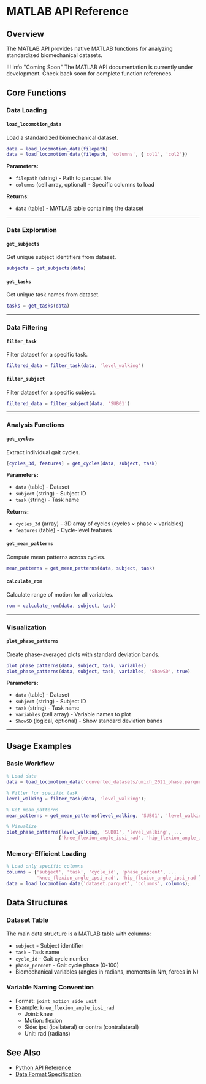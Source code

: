 # MATLAB API Reference

## Overview

The MATLAB API provides native MATLAB functions for analyzing standardized biomechanical datasets.

!!! info "Coming Soon"
    The MATLAB API documentation is currently under development. Check back soon for complete function references.

## Core Functions

### Data Loading

#### `load_locomotion_data`
Load a standardized biomechanical dataset.

```matlab
data = load_locomotion_data(filepath)
data = load_locomotion_data(filepath, 'columns', {'col1', 'col2'})
```

**Parameters:**
- `filepath` (string) - Path to parquet file
- `columns` (cell array, optional) - Specific columns to load

**Returns:**
- `data` (table) - MATLAB table containing the dataset

---

### Data Exploration

#### `get_subjects`
Get unique subject identifiers from dataset.

```matlab
subjects = get_subjects(data)
```

#### `get_tasks`
Get unique task names from dataset.

```matlab
tasks = get_tasks(data)
```

---

### Data Filtering

#### `filter_task`
Filter dataset for a specific task.

```matlab
filtered_data = filter_task(data, 'level_walking')
```

#### `filter_subject`
Filter dataset for a specific subject.

```matlab
filtered_data = filter_subject(data, 'SUB01')
```

---

### Analysis Functions

#### `get_cycles`
Extract individual gait cycles.

```matlab
[cycles_3d, features] = get_cycles(data, subject, task)
```

**Parameters:**
- `data` (table) - Dataset
- `subject` (string) - Subject ID
- `task` (string) - Task name

**Returns:**
- `cycles_3d` (array) - 3D array of cycles (cycles × phase × variables)
- `features` (table) - Cycle-level features

#### `get_mean_patterns`
Compute mean patterns across cycles.

```matlab
mean_patterns = get_mean_patterns(data, subject, task)
```

#### `calculate_rom`
Calculate range of motion for all variables.

```matlab
rom = calculate_rom(data, subject, task)
```

---

### Visualization

#### `plot_phase_patterns`
Create phase-averaged plots with standard deviation bands.

```matlab
plot_phase_patterns(data, subject, task, variables)
plot_phase_patterns(data, subject, task, variables, 'ShowSD', true)
```

**Parameters:**
- `data` (table) - Dataset
- `subject` (string) - Subject ID
- `task` (string) - Task name
- `variables` (cell array) - Variable names to plot
- `ShowSD` (logical, optional) - Show standard deviation bands

---

## Usage Examples

### Basic Workflow

```matlab
% Load data
data = load_locomotion_data('converted_datasets/umich_2021_phase.parquet');

% Filter for specific task
level_walking = filter_task(data, 'level_walking');

% Get mean patterns
mean_patterns = get_mean_patterns(level_walking, 'SUB01', 'level_walking');

% Visualize
plot_phase_patterns(level_walking, 'SUB01', 'level_walking', ...
                   {'knee_flexion_angle_ipsi_rad', 'hip_flexion_angle_ipsi_rad'});
```

### Memory-Efficient Loading

```matlab
% Load only specific columns
columns = {'subject', 'task', 'cycle_id', 'phase_percent', ...
           'knee_flexion_angle_ipsi_rad', 'hip_flexion_angle_ipsi_rad'};
data = load_locomotion_data('dataset.parquet', 'columns', columns);
```

## Data Structures

### Dataset Table
The main data structure is a MATLAB table with columns:
- `subject` - Subject identifier
- `task` - Task name
- `cycle_id` - Gait cycle number
- `phase_percent` - Gait cycle phase (0-100)
- Biomechanical variables (angles in radians, moments in Nm, forces in N)

### Variable Naming Convention
- Format: `joint_motion_side_unit`
- Example: `knee_flexion_angle_ipsi_rad`
  - Joint: knee
  - Motion: flexion
  - Side: ipsi (ipsilateral) or contra (contralateral)
  - Unit: rad (radians)

## See Also

- [Python API Reference](locomotion-data-api.md)
- [Data Format Specification](../../reference/standard_spec/standard_spec.md)
